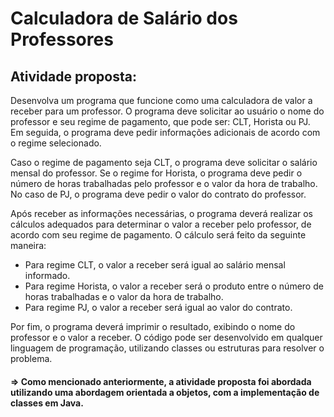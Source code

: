 # Calculadora de Salário dos Professores
## Atividade proposta: 
Desenvolva um programa que funcione como uma calculadora de valor a receber para
um professor. O programa deve solicitar ao usuário o nome do professor e seu regime
de pagamento, que pode ser: CLT, Horista ou PJ. Em seguida, o programa deve pedir
informações adicionais de acordo com o regime selecionado.

Caso o regime de pagamento seja CLT, o programa deve solicitar o salário mensal do
professor. Se o regime for Horista, o programa deve pedir o número de horas
trabalhadas pelo professor e o valor da hora de trabalho. No caso de PJ, o programa
deve pedir o valor do contrato do professor.

Após receber as informações necessárias, o programa deverá realizar os cálculos
adequados para determinar o valor a receber pelo professor, de acordo com seu
regime de pagamento. O cálculo será feito da seguinte maneira:

- Para regime CLT, o valor a receber será igual ao salário mensal informado.
- Para regime Horista, o valor a receber será o produto entre o número de horas
trabalhadas e o valor da hora de trabalho.
- Para regime PJ, o valor a receber será igual ao valor do contrato.

Por fim, o programa deverá imprimir o resultado, exibindo o nome do professor e o
valor a receber. O código pode ser desenvolvido em qualquer linguagem de programação, utilizando
classes ou estruturas para resolver o problema.

#### => Como mencionado anteriormente, a atividade proposta foi abordada utilizando uma abordagem orientada a objetos, com a implementação de classes em Java.
